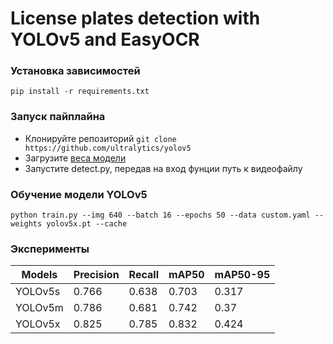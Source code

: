 # License plates detection with YOLOv5 and EasyOCR

### Установка зависимостей
```
pip install -r requirements.txt
```

### Запуск пайплайна
*   Клонируйте репозиторий ``` git clone https://github.com/ultralytics/yolov5 ```
*   Загрузите [веса модели](https://drive.google.com/drive/folders/1vwSxXGE69TGpm8ONGjzn9BTuJde8DhN9)
*   Запустите detect.py, передав на вход фунции путь к видеофайлу

### Обучение модели YOLOv5
```
python train.py --img 640 --batch 16 --epochs 50 --data custom.yaml --weights yolov5x.pt --cache
```

### Эксперименты
Models  | Precision | Recall   | mAP50     | mAP50-95
  ---   |    ---    |   ---    |    ---    |   ---
YOLOv5s |   0.766   |  0.638   |   0.703   |  0.317
YOLOv5m |   0.786   |  0.681   |   0.742   |  0.37
YOLOv5x |   0.825   |  0.785   |   0.832   |  0.424

